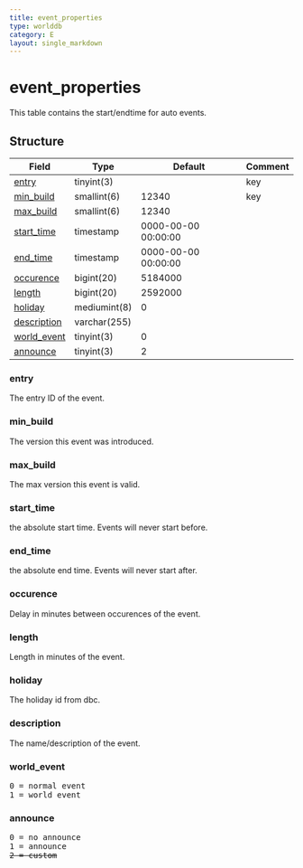 ```yaml
---
title: event_properties
type: worlddb
category: E
layout: single_markdown
---
```


# event_properties
This table contains the start/endtime for auto events.

## Structure

Field                       | Type         | Default             | Comment
--------------------------- | ------------ | ------------------- | -------
[entry](#entry)             | tinyint(3)   |                     | key
[min_build](#min_build)     | smallint(6)  | 12340               | key
[max_build](#max_build)     | smallint(6)  | 12340               |
[start_time](#start_time)   | timestamp    | 0000-00-00 00:00:00 |        
[end_time](#end_time)       | timestamp    | 0000-00-00 00:00:00 |        
[occurence](#occurence)     | bigint(20)   | 5184000             |        
[length](#length)           | bigint(20)   | 2592000             |        
[holiday](#holiday)         | mediumint(8) | 0                   |        
[description](#description) | varchar(255) |                     |        
[world_event](#world_event) | tinyint(3)   | 0                   |        
[announce](#announce)       | tinyint(3)   | 2                   |        

### entry

The entry ID of the event.

### min_build

The version this event was introduced.

### max_build

The max version this event is valid.

### start_time

the absolute start time. Events will never start before.

### end_time

the absolute end time. Events will never start after.

### occurence

Delay in minutes between occurences of the event.

### length

Length in minutes of the event.

### holiday

The holiday id from dbc.

### description

The name/description of the event.

### world_event

<pre>
0 = normal event
1 = world event
</pre>

### announce

<pre>
0 = no announce
1 = announce
<strike>2 = custom</strike>
</pre>